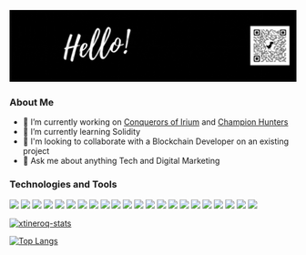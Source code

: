 ![header](https://raw.githubusercontent.com/xtineroq/xtineroq/master/GitHub-header.gif)

### About Me
- 🔭 I’m currently working on [Conquerors of Irium](https://conquerorsofirium.com/) and [Champion Hunters](https://championhuntersgame.com/)
- 🌱 I’m currently learning Solidity
- 👯 I'm looking to collaborate with a Blockchain Developer on an existing project
- 💬 Ask me about anything Tech and Digital Marketing


### Technologies and Tools
![](https://img.shields.io/badge/HTML-informational?style=flat&logo=html5&logoColor=white&color=006666)
![](https://img.shields.io/badge/CSS-informational?style=flat&logo=css3&logoColor=white&color=006666)
![](https://img.shields.io/badge/Sass-informational?style=flat&logo=sass&logoColor=white&color=006666)
![](https://img.shields.io/badge/JavaScript-informational?style=flat&logo=javascript&logoColor=white&color=006666)
![](https://img.shields.io/badge/NodeJS-informational?style=flat&logo=node.js&logoColor=white&color=006666)
![](https://img.shields.io/badge/Express-informational?style=flat&logo=express&logoColor=white&color=006666)
![](https://img.shields.io/badge/Python-informational?style=flat&logo=python&logoColor=white&color=006666)
![](https://img.shields.io/badge/Git-informational?style=flat&logo=git&logoColor=white&color=006666)
![](https://img.shields.io/badge/MySQL-informational?style=flat&logo=mysql&logoColor=white&color=006666)
![](https://img.shields.io/badge/MongoDB-informational?style=flat&logo=mongodb&logoColor=white&color=006666)
![](https://img.shields.io/badge/React-informational?style=flat&logo=react&logoColor=white&color=006666)
![](https://img.shields.io/badge/NextJS-informational?style=flat&logo=next.js&logoColor=white&color=006666)
![](https://img.shields.io/badge/Tailwind-informational?style=flat&logo=tailwind-css&logoColor=white&color=006666)
![](https://img.shields.io/badge/MaterialUI-informational?style=flat&logo=material-ui&logoColor=white&color=006666)
![](https://img.shields.io/badge/Redux-informational?style=flat&logo=redux&logoColor=white&color=006666)
![](https://img.shields.io/badge/Expo-informational?style=flat&logo=expo&logoColor=white&color=006666)
![](https://img.shields.io/badge/Docker-informational?style=flat&logo=docker&logoColor=white&color=006666)
![](https://img.shields.io/badge/Firebase-informational?style=flat&logo=firebase&logoColor=white&color=006666)
![](https://img.shields.io/badge/Heroku-informational?style=flat&logo=heroku&logoColor=white&color=006666)
![](https://img.shields.io/badge/Wordpress-informational?style=flat&logo=wordpress&logoColor=white&color=006666)
![](https://img.shields.io/badge/InVision-informational?style=flat&logo=invision&logoColor=white&color=006666)
![](https://img.shields.io/badge/JIRA-informational?style=flat&logo=jira-software&logoColor=white&color=006666)


[![xtineroq-stats](https://github-readme-stats.vercel.app/api?username=xtineroq&count_private=true&show_icons=true&theme=gotham)](https://github.com/xtineroq/github-readme-stats)

[![Top Langs](https://github-readme-stats.vercel.app/api/top-langs/?username=xtineroq&layout=compact&theme=gotham)](https://github.com/xtineroq/github-readme-stats)
